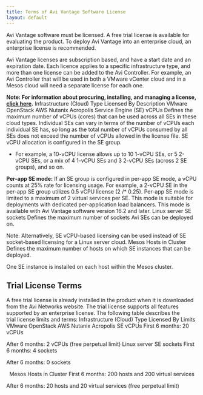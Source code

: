 ```yaml
---
title: Terms of Avi Vantage Software License
layout: default
---
```

Avi Vantage software must be licensed. A free trial license is available for evaluating the product. To deploy Avi Vantage into an enterprise cloud, an enterprise license is recommended.

Avi Vantage licenses are subscription based, and have a start date and an expiration date. Each licence applies to a specific infrastructure type, and more than one license can be added to the Avi Controller. For example, an Avi Controller that will be used in both a VMware vCenter cloud and in a Mesos cloud will need a separate license for each one.

**Note: For information about procuring, installing, and managing a license, <a href="/avi-vantage-license-management/">click here</a>.**
Infrastructure (Cloud) Type Licensed By Description VMware
OpenStack
AWS
Nutanix Acropolis Service Engine (SE) vCPUs Defines the maximum number of vCPUs (cores) that can be used across all SEs in these cloud types. Individual SEs can vary in terms of the number of vCPUs each individual SE has, so long as the total number of vCPUs consumed by all SEs does not exceed the number of vCPUs allowed in the license file. SE vCPU allocation is configured in the SE group.

* For example, a 10-vCPU license allows up to 10 1-vCPU SEs, or 5 2-vCPU SEs, or a mix of 4 1-vCPU SEs and 3 2-vCPU SEs (across 2 SE groups), and so on.

**Per-app SE mode:** If an SE group is configured in per-app SE mode, a vCPU counts at 25% rate for licensing usage. For example, a 2-vCPU SE in the per-app SE group utilizes 0.5 vCPU license (2 /* 0.25). Per-app SE mode is limited to a maximum of 2 virtual services per SE. This mode is suitable for deployments with dedicated per-application load balancers. This mode is available with Avi Vantage software version 16.2 and later. Linux server SE sockets Defines the maximum number of sockets Avi SEs can be deployed on.

Note: Alternatively, SE vCPU-based licensing can be used instead of SE socket-based licensing for a Linux server cloud. Mesos Hosts in Cluster Defines the maximum number of hosts on which SE instances that can be deployed.

One SE instance is installed on each host within the Mesos cluster.

## Trial License Terms

A free trial license is already installed in the product when it is downloaded from the Avi Networks website. The trial license supports all features supported by an enterprise license. The following table describes the trial license limits and terms:
Infrastructure (Cloud) Type Licensed By Limits VMware
OpenStack
AWS
Nutanix Acropolis SE vCPUs First 6 months: 20 vCPUs

After 6 months: 2 vCPUs (free perpetual limit) Linux server SE sockets First 6 months: 4 sockets

After 6 months: 0 sockets

  Mesos Hosts in Cluster First 6 months: 200 hosts and 200 virtual services

After 6 months: 20 hosts and 20 virtual services (free perpetual limit)
